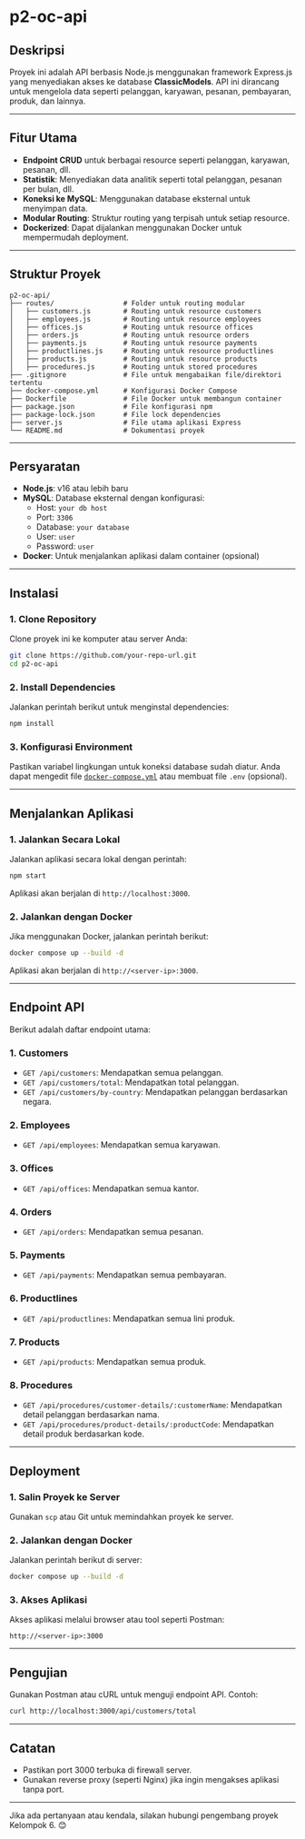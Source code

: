 # p2-oc-api

## **Deskripsi**
Proyek ini adalah API berbasis Node.js menggunakan framework Express.js yang menyediakan akses ke database **ClassicModels**. API ini dirancang untuk mengelola data seperti pelanggan, karyawan, pesanan, pembayaran, produk, dan lainnya.

---

## **Fitur Utama**
- **Endpoint CRUD** untuk berbagai resource seperti pelanggan, karyawan, pesanan, dll.
- **Statistik**: Menyediakan data analitik seperti total pelanggan, pesanan per bulan, dll.
- **Koneksi ke MySQL**: Menggunakan database eksternal untuk menyimpan data.
- **Modular Routing**: Struktur routing yang terpisah untuk setiap resource.
- **Dockerized**: Dapat dijalankan menggunakan Docker untuk mempermudah deployment.

---

## **Struktur Proyek**
```
p2-oc-api/
├── routes/                 # Folder untuk routing modular
│   ├── customers.js        # Routing untuk resource customers
│   ├── employees.js        # Routing untuk resource employees
│   ├── offices.js          # Routing untuk resource offices
│   ├── orders.js           # Routing untuk resource orders
│   ├── payments.js         # Routing untuk resource payments
│   ├── productlines.js     # Routing untuk resource productlines
│   ├── products.js         # Routing untuk resource products
│   ├── procedures.js       # Routing untuk stored procedures
├── .gitignore              # File untuk mengabaikan file/direktori tertentu
├── docker-compose.yml      # Konfigurasi Docker Compose
├── Dockerfile              # File Docker untuk membangun container
├── package.json            # File konfigurasi npm
├── package-lock.json       # File lock dependencies
├── server.js               # File utama aplikasi Express
└── README.md               # Dokumentasi proyek
```

---

## **Persyaratan**
- **Node.js**: v16 atau lebih baru
- **MySQL**: Database eksternal dengan konfigurasi:
  - Host: `your db host`
  - Port: `3306`
  - Database: `your database`
  - User: `user`
  - Password: `user`
- **Docker**: Untuk menjalankan aplikasi dalam container (opsional)

---

## **Instalasi**
### **1. Clone Repository**
Clone proyek ini ke komputer atau server Anda:
```bash
git clone https://github.com/your-repo-url.git
cd p2-oc-api
```

### **2. Install Dependencies**
Jalankan perintah berikut untuk menginstal dependencies:
```bash
npm install
```

### **3. Konfigurasi Environment**
Pastikan variabel lingkungan untuk koneksi database sudah diatur. Anda dapat mengedit file [`docker-compose.yml`](docker-compose.yml ) atau membuat file `.env` (opsional).

---

## **Menjalankan Aplikasi**
### **1. Jalankan Secara Lokal**
Jalankan aplikasi secara lokal dengan perintah:
```bash
npm start
```
Aplikasi akan berjalan di `http://localhost:3000`.

### **2. Jalankan dengan Docker**
Jika menggunakan Docker, jalankan perintah berikut:
```bash
docker compose up --build -d
```
Aplikasi akan berjalan di `http://<server-ip>:3000`.

---

## **Endpoint API**
Berikut adalah daftar endpoint utama:

### **1. Customers**
- `GET /api/customers`: Mendapatkan semua pelanggan.
- `GET /api/customers/total`: Mendapatkan total pelanggan.
- `GET /api/customers/by-country`: Mendapatkan pelanggan berdasarkan negara.

### **2. Employees**
- `GET /api/employees`: Mendapatkan semua karyawan.

### **3. Offices**
- `GET /api/offices`: Mendapatkan semua kantor.

### **4. Orders**
- `GET /api/orders`: Mendapatkan semua pesanan.

### **5. Payments**
- `GET /api/payments`: Mendapatkan semua pembayaran.

### **6. Productlines**
- `GET /api/productlines`: Mendapatkan semua lini produk.

### **7. Products**
- `GET /api/products`: Mendapatkan semua produk.

### **8. Procedures**
- `GET /api/procedures/customer-details/:customerName`: Mendapatkan detail pelanggan berdasarkan nama.
- `GET /api/procedures/product-details/:productCode`: Mendapatkan detail produk berdasarkan kode.

---

## **Deployment**
### **1. Salin Proyek ke Server**
Gunakan `scp` atau Git untuk memindahkan proyek ke server.

### **2. Jalankan dengan Docker**
Jalankan perintah berikut di server:
```bash
docker compose up --build -d
```

### **3. Akses Aplikasi**
Akses aplikasi melalui browser atau tool seperti Postman:
```
http://<server-ip>:3000
```

---

## **Pengujian**
Gunakan Postman atau cURL untuk menguji endpoint API. Contoh:
```bash
curl http://localhost:3000/api/customers/total
```

---

## **Catatan**
- Pastikan port 3000 terbuka di firewall server.
- Gunakan reverse proxy (seperti Nginx) jika ingin mengakses aplikasi tanpa port.

---

Jika ada pertanyaan atau kendala, silakan hubungi pengembang proyek Kelompok 6. 😊
